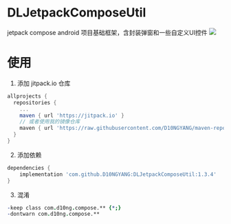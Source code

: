 # DLJetpackComposeUtil
jetpack compose android 项目基础框架，含封装弹窗和一些自定义UI控件
[![](https://jitpack.io/v/D10NGYANG/DLBasicJetpackComposeApp.svg)](https://jitpack.io/#D10NGYANG/DLBasicJetpackComposeApp)
# 使用
1. 添加 jitpack.io 仓库
```gradle 
allprojects {
  repositories {
    ...
    maven { url 'https://jitpack.io' }
    // 或者使用我的镜像仓库
    maven { url 'https://raw.githubusercontent.com/D10NGYANG/maven-repo/main/repository' }
  }
}
```
2. 添加依赖

```gradle
dependencies {
    implementation 'com.github.D10NGYANG:DLJetpackComposeUtil:1.3.4'
}
```

3. 混淆
```pro
-keep class com.d10ng.compose.** {*;}
-dontwarn com.d10ng.compose.**
```

